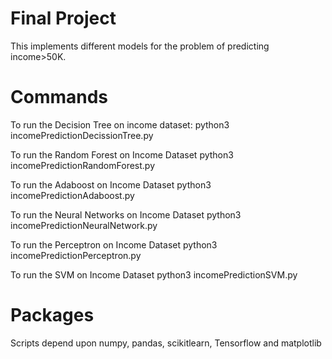 # Final Project
This implements different models for the problem of predicting income>50K.
# Commands
To run the Decision Tree on income dataset:
python3 incomePredictionDecissionTree.py

To run the Random Forest on Income Dataset
python3 incomePredictionRandomForest.py

To run the Adaboost on Income Dataset
python3 incomePredictionAdaboost.py

To run the Neural Networks on Income Dataset
python3 incomePredictionNeuralNetwork.py

To run the Perceptron on Income Dataset
python3 incomePredictionPerceptron.py

To run the SVM on Income Dataset
python3 incomePredictionSVM.py

# Packages
Scripts depend upon numpy, pandas, scikitlearn, Tensorflow and matplotlib


